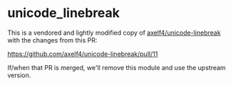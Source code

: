 # unicode_linebreak

This is a vendored and lightly modified copy of [axelf4/unicode-linebreak](https://github.com/axelf4/unicode-linebreak) with the changes from this PR:

https://github.com/axelf4/unicode-linebreak/pull/11

If/when that PR is merged, we'll remove this module and use the upstream version.
